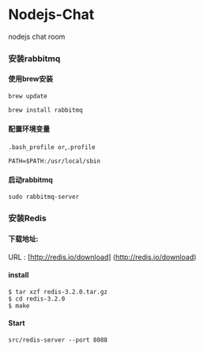# Nodejs-Chat
nodejs chat room

### 安装rabbitmq

#### 使用brew安装

```shell
brew update
```
```shell
brew install rabbitmq
```

#### 配置环境变量

`.bash_profile or`,`.profile`

```shell
PATH=$PATH:/usr/local/sbin
```

#### 启动rabbitmq

```shell
sudo rabbitmq-server
```

### 安装Redis

#### 下载地址:
URL : [http://redis.io/download] (http://redis.io/download)

#### install

```shell
$ tar xzf redis-3.2.0.tar.gz
$ cd redis-3.2.0
$ make
```
#### Start

```shell
src/redis-server --port 8088
```
